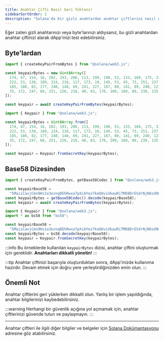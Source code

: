 ```yaml
---
title: Anahtar Çifti Nasıl Geri Yüklenir
sidebarSortOrder: 2
description: "Solana'da bir gizli anahtardan anahtar çiftlerini nasıl geri yükleyeceğinizi öğrenin."
---
```


Eğer zaten gizli anahtarınızı veya byte'larınızı aldıysanız, bu gizli anahtardan anahtar çiftinizi alarak dApp'inizi test edebilirsiniz.

## Byte'lardan





```typescript
import { createKeyPairFromBytes } from "@solana/web3.js";

const keypairBytes = new Uint8Array([
  174, 47, 154, 16, 202, 193, 206, 113, 199, 190, 53, 133, 169, 175, 31, 56,
  222, 53, 138, 189, 224, 216, 117, 173, 10, 149, 53, 45, 73, 251, 237, 246, 15,
  185, 186, 82, 177, 240, 148, 69, 241, 227, 167, 80, 141, 89, 240, 121, 121,
  35, 172, 247, 68, 251, 226, 218, 48, 63, 176, 109, 168, 89, 238, 135,
]);

const keypair = await createKeyPairFromBytes(keypairBytes);
```




```typescript
import { Keypair } from "@solana/web3.js";

const keypairBytes = Uint8Array.from([
  174, 47, 154, 16, 202, 193, 206, 113, 199, 190, 53, 133, 169, 175, 31, 56,
  222, 53, 138, 189, 224, 216, 117, 173, 10, 149, 53, 45, 73, 251, 237, 246, 15,
  185, 186, 82, 177, 240, 148, 69, 241, 227, 167, 80, 141, 89, 240, 121, 121,
  35, 172, 247, 68, 251, 226, 218, 48, 63, 176, 109, 168, 89, 238, 135,
]);

const keypair = Keypair.fromSecretKey(keypairBytes);
```




## Base58 Dizesinden





```typescript
import { createKeyPairFromBytes, getBase58Codec } from "@solana/web3.js";

const keypairBase58 =
  "5MaiiCavjCmn9Hs1o3eznqDEhRwxo7pXiAYez7keQUviUkauRiTMD8DrESdrNjN8zd9mTmVhRvBJeg5vhyvgrAhG";
const keypairBytes = getBase58Codec().decode(keypairBase58);
const keypair = await createKeyPairFromBytes(keypairBytes);
```




```typescript
import { Keypair } from "@solana/web3.js";
import * as bs58 from "bs58";

const keypairBase58 =
  "5MaiiCavjCmn9Hs1o3eznqDEhRwxo7pXiAYez7keQUviUkauRiTMD8DrESdrNjN8zd9mTmVhRvBJeg5vhyvgrAhG";
const keypairBytes = bs58.decode(keypairBase58);
const keypair = Keypair.fromSecretKey(keypairBytes);
```




:::info
Bu örneklerde kullanılan `keypairBytes` dizisi, anahtar çiftini oluşturmak için gereklidir. **Anahtarları dikkatli yönetin!**
:::

:::tip
Anahtar çiftinizi başarıyla oluşturduktan sonra, dApp'inizde kullanıma hazırdır. Devam etmek için doğru yere yerleştirdiğinizden emin olun.
:::

## Önemli Not
Anahtar çiftlerini geri yüklerken dikkatli olun. Yanlış bir işlem yapıldığında, anahtar bilgilerinizi kaybedebilirsiniz.

:::warning
Herhangi bir güvenlik açığına yol açmamak için, anahtar çiftlerinizi güvende tutun ve paylaşmayın.
:::

---

Anahtar çiftleri ile ilgili diğer bilgiler ve belgeler için [Solana Dokümantasyonu](https://solana.com/docs) adresine göz atabilirsiniz.